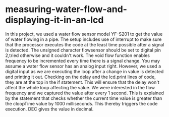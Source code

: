 # measuring-water-flow-and-displaying-it-in-an-lcd
In this project, we used a water flow sensor model YF-S201 to get the value of water flowing in a pipe.
The setup includes use of interrupt to make sure that the processor executes the code at the least time possible after a signal 
is detected.
The unsigned character flowsensor should be set to digital pin 2,tried otherwise and it couldn't work.
The void flow function enables frequency to be incremented every time there is a signal change.
You may assume a water flow sensor has an analog input right. However, we used a digital input as we are executing the loop 
after a change in value is detected and printing it out.
Checking on the delay and the lcd.print lines of code, they are at the top in the if statement. This will ensure that the 
delay won't affect the whole loop affecting the value.
We were interested in the flow frequency and we captured the value after every 1 second. This is explained by the statement that
checks whether the current time value is greater than the cloopTime value by 1000 milliseconds. This thereby triggers the code
execution.
DEC gives the value in decimal.
